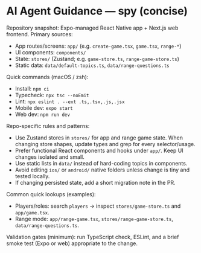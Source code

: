 <!--
Concise AI agent guidance for the `spy` repository.
Keep this short, actionable, and repo-specific. Expand by PR when needed.
-->

# AI Agent Guidance — spy (concise)

Repository snapshot: Expo-managed React Native app + Next.js web frontend. Primary sources:

- App routes/screens: `app/` (e.g. `create-game.tsx`, `game.tsx`, `range-*`)
- UI components: `components/`
- State: `stores/` (Zustand; e.g. `game-store.ts`, `range-game-store.ts`)
- Static data: `data/default-topics.ts`, `data/range-questions.ts`

Quick commands (macOS / zsh):
- Install: `npm ci`
- Typecheck: `npx tsc --noEmit`
- Lint: `npx eslint . --ext .ts,.tsx,.js,.jsx`
- Mobile dev: `expo start`
- Web dev: `npm run dev`

Repo-specific rules and patterns:
- Use Zustand stores in `stores/` for app and range game state. When changing store shapes, update types and grep for every selector/usage.
- Prefer functional React components and hooks under `app/`. Keep UI changes isolated and small.
- Use static lists in `data/` instead of hard-coding topics in components.
- Avoid editing `ios/` or `android/` native folders unless change is tiny and tested locally.
- If changing persisted state, add a short migration note in the PR.

Common quick lookups (examples):
- Players/roles: search `players` → inspect `stores/game-store.ts` and `app/game.tsx`.
- Range mode: `app/range-game.tsx`, `stores/range-game-store.ts`, `data/range-questions.ts`.

Validation gates (minimum): run TypeScript check, ESLint, and a brief smoke test (Expo or web) appropriate to the change.

